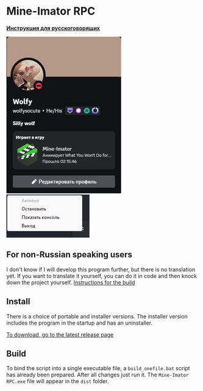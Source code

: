 # Mine-Imator RPC
**[Инструкция для русскоговорящих](ru_README.md)**

![Profile image](./images/Profile.png)
![Menu image](./images/Menu.png)

## For non-Russian speaking users
I don't know if I will develop this program further, but there is no translation yet. If you want to translate it yourself, you can do it in code and then knock down the project yourself. [Instructions for the build](#build)

## Install
There is a choice of portable and installer versions. The installer version includes the program in the startup and has an uninstaller.

[To download, go to the latest release page](https://github.com/WolfySoCute/Mine-Imator-RPC/releases/latest/)

## Build
To bind the script into a single executable file, a `build_onefile.bat` script has already been prepared. After all changes just run it. The `Mine-Imator RPC.exe` file will appear in the `dist` folder.